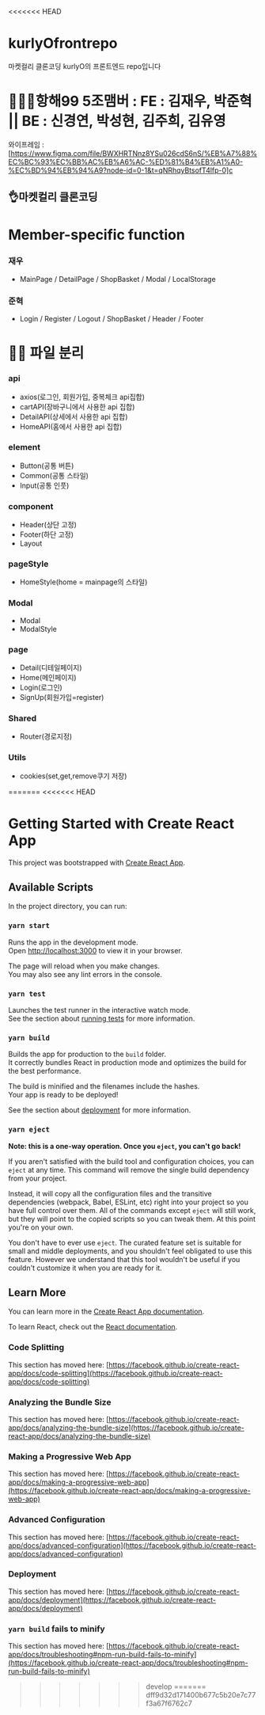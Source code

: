<<<<<<< HEAD
# kurlyOfrontrepo
마켓컬리 클론코딩 kurlyO의 프론트엔드 repo입니다
# 🧚🏻‍♀️항해99 5조맴버 : FE : 김재우, 박준혁 || BE : 신경연, 박성현, 김주희, 김유영
와이프레임 : [https://www.figma.com/file/BWXHRTNnz8YSu026cdS6nS/%EB%A7%88%EC%BC%93%EC%BB%AC%EB%A6%AC-%ED%81%B4%EB%A1%A0-%EC%BD%94%EB%94%A9?node-id=0-1&t=qNRhqyBtsofT4lfp-0]c
## 👌마켓컬리 클론코딩

# Member-specific function
### 재우
- MainPage / DetailPage / ShopBasket / Modal / LocalStorage
### 준혁
- Login / Register / Logout / ShopBasket / Header / Footer

# ✍🏻 파일 분리

### api
- axios(로그인, 회원가입, 중복체크 api집합)
- cartAPI(장바구니에서 사용한 api 집합)
- DetailAPI(상세에서 사용한 api 집합)
- HomeAPI(홈에서 사용한 api 집합)

### element
- Button(공통 버튼)
- Common(공통 스타일)
- Input(공통 인풋)

### component
- Header(상단 고정)
- Footer(하단 고정)
- Layout

### pageStyle
- HomeStyle(home = mainpage의 스타일)

### Modal
- Modal
- ModalStyle

### page
- Detail(디테일페이지)
- Home(메인페이지)
- Login(로그인)
- SignUp(회원가입=register)

### Shared
- Router(경로지정)

### Utils
- cookies(set,get,remove쿠기 저장)

=======
<<<<<<< HEAD
# Getting Started with Create React App

This project was bootstrapped with [Create React App](https://github.com/facebook/create-react-app).

## Available Scripts

In the project directory, you can run:

### `yarn start`

Runs the app in the development mode.\
Open [http://localhost:3000](http://localhost:3000) to view it in your browser.

The page will reload when you make changes.\
You may also see any lint errors in the console.

### `yarn test`

Launches the test runner in the interactive watch mode.\
See the section about [running tests](https://facebook.github.io/create-react-app/docs/running-tests) for more information.

### `yarn build`

Builds the app for production to the `build` folder.\
It correctly bundles React in production mode and optimizes the build for the best performance.

The build is minified and the filenames include the hashes.\
Your app is ready to be deployed!

See the section about [deployment](https://facebook.github.io/create-react-app/docs/deployment) for more information.

### `yarn eject`

**Note: this is a one-way operation. Once you `eject`, you can't go back!**

If you aren't satisfied with the build tool and configuration choices, you can `eject` at any time. This command will remove the single build dependency from your project.

Instead, it will copy all the configuration files and the transitive dependencies (webpack, Babel, ESLint, etc) right into your project so you have full control over them. All of the commands except `eject` will still work, but they will point to the copied scripts so you can tweak them. At this point you're on your own.

You don't have to ever use `eject`. The curated feature set is suitable for small and middle deployments, and you shouldn't feel obligated to use this feature. However we understand that this tool wouldn't be useful if you couldn't customize it when you are ready for it.

## Learn More

You can learn more in the [Create React App documentation](https://facebook.github.io/create-react-app/docs/getting-started).

To learn React, check out the [React documentation](https://reactjs.org/).

### Code Splitting

This section has moved here: [https://facebook.github.io/create-react-app/docs/code-splitting](https://facebook.github.io/create-react-app/docs/code-splitting)

### Analyzing the Bundle Size

This section has moved here: [https://facebook.github.io/create-react-app/docs/analyzing-the-bundle-size](https://facebook.github.io/create-react-app/docs/analyzing-the-bundle-size)

### Making a Progressive Web App

This section has moved here: [https://facebook.github.io/create-react-app/docs/making-a-progressive-web-app](https://facebook.github.io/create-react-app/docs/making-a-progressive-web-app)

### Advanced Configuration

This section has moved here: [https://facebook.github.io/create-react-app/docs/advanced-configuration](https://facebook.github.io/create-react-app/docs/advanced-configuration)

### Deployment

This section has moved here: [https://facebook.github.io/create-react-app/docs/deployment](https://facebook.github.io/create-react-app/docs/deployment)

### `yarn build` fails to minify
 
This section has moved here: [https://facebook.github.io/create-react-app/docs/troubleshooting#npm-run-build-fails-to-minify](https://facebook.github.io/create-react-app/docs/troubleshooting#npm-run-build-fails-to-minify)
>>>>>>> develop
=======
>>>>>>> dff9d32d171400b677c5b20e7c77f3a67f6762c7
